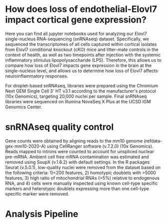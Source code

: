 # How does loss of endothelial-Elovl7 impact cortical gene expression?
Here you can find all jupyter notebooks used for analyzing our Elovl7 single-nucleus RNA-sequencing (snRNAseq) dataset. Specifically, we sequenced the transcriptomes of all cells captured within cortical isolates from Elovl7 conditional knockout (cKO) mice and litter-mate controls in the context of health, as well as two timepoints after injection with the systemic inflammatory stimulus lipopolysaccharide (LPS). Therefore, this allows us to compare how loss of Elovl7 impacts gene expression in the brain at the single-nucleus level, and allows us to determine how loss of Elovl7 affects neuroinflammatory responses. 

For droplet-based snRNAseq, libraries were prepared using the Chromium Next GEM Single Cell 3' HT v3.1 according to the manufacturer's protocol (10x Genomics), targeting 20,000 nuclei per sample. Final snRNAseq libraries were sequenced on Illumina NovaSeq X Plus at the UCSD IGM Genomics Center.

# snRNAseq quality control
Gene counts were obtained by aligning reads to the mm10 genome (refdata-gex-mm10-2020-A) using CellRanger software (v.7.2.0) (10x Genomics). Reads mapped to introns were counted to account for unspliced nuclear pre-mRNA. Ambient cell free mRNA contamination was estimated and removed using SoupX (v.1.6.2) with default settings. In the R packages Seurat (v.5.0.1), low-quality nuclei were removed from the dataset based on the following criteria: 1)<200 features, 2) homotypic doublets with >5000 features, 3) high ratio of mitochondrial RNAs (>5%) relative to endogenous RNA, and 4) cells were manually inspected using known cell-type specific markers and heterotypic doublets expressing more than one cell-type specific marker were removed.

# Analysis Pipeline

